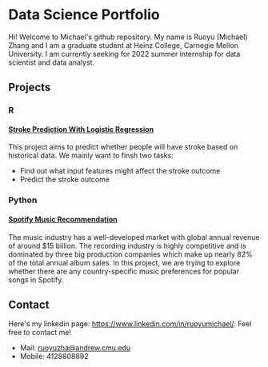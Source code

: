 # Data Science Portfolio
Hi! Welcome to Michael's github repository. My name is Ruoyu (Michael) Zhang and I am a graduate student at Heinz College, Carnegie Mellon University. I am currently seeking for 2022 summer internship for data scientist and data analyst.

## Projects
### R
#### [Stroke Prediction With Logistic Regression](http://rpubs.com/Michael_Zhang/851701)
This project aims to predict whether people will have stroke based on historical data. We mainly want to finsh two tasks:
- Find out what input features might affect the stroke outcome
- Predict the stroke outcome

### Python
#### [Spotify Music Recommendation]()
The music industry has a well-developed market with global annual revenue of around $15 billion. The recording industry is highly competitive and is dominated by three big production companies which make up nearly 82\% of the total annual album sales. In this project, we are trying to explore whether there are any country-specific music preferences for popular songs in Spotify.

## Contact
Here's my linkedin page: https://www.linkedin.com/in/ruoyumichael/. Feel free to contact me!

- Mail: ruoyuzha@andrew.cmu.edu
- Mobile: 4128808892


<!---
Michael21ZZZ/Michael21ZZZ is a ✨ special ✨ repository because its `README.md` (this file) appears on your GitHub profile.
You can click the Preview link to take a look at your changes.
--->
